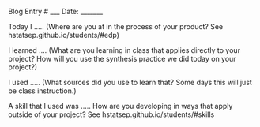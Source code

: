Blog Entry # ___						     Date: _______


Today I ….. (Where are you at in the process of your product? See hstatsep.github.io/students/#edp)

I learned ….  (What are you learning in class that applies directly to your project? How will you use the synthesis practice we did today on your project?)

I used ….. (What sources did you use to learn that? Some days this will just be class instruction.)

A skill that I used was ….. How are you developing in ways that apply outside of your project? See hstatsep.github.io/students/#skills



